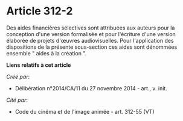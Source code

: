 # Article 312-2

Des aides financières sélectives sont attribuées aux auteurs pour la conception d'une version formalisée et pour l'écriture
d'une version élaborée de projets d'œuvres audiovisuelles. Pour l'application des dispositions de la présente sous-section
ces aides sont dénommées ensemble " aides à la création ".

**Liens relatifs à cet article**

_Créé par_:

  - Délibération n°2014/CA/11 du 27 novembre 2014 - art., v. init.

_Cité par_:

  - Code du cinéma et de l'image animée - art. 312-55 (VT)
